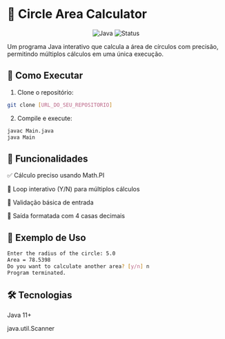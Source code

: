 # 📐 Circle Area Calculator

<div align="center">
  <img src="https://img.shields.io/badge/Java-ED8B00?style=for-the-badge&logo=openjdk&logoColor=white" alt="Java">
  <img src="https://img.shields.io/badge/Status-Concluído-green" alt="Status">
</div>

Um programa Java interativo que calcula a área de círculos com precisão, permitindo múltiplos cálculos em uma única execução.

## 🚀 Como Executar

1. Clone o repositório:
```bash
git clone [URL_DO_SEU_REPOSITORIO]
```
2. Compile e execute:
```bash
javac Main.java
java Main
```
## 🎯 Funcionalidades

✅ Cálculo preciso usando Math.PI

🔄 Loop interativo (Y/N) para múltiplos cálculos

💾 Validação básica de entrada

🎨 Saída formatada com 4 casas decimais

## 📝 Exemplo de Uso
```bash
Enter the radius of the circle: 5.0
Area = 78.5398
Do you want to calculate another area? [y/n] n
Program terminated.
```
## 🛠️ Tecnologias
Java 11+

java.util.Scanner
